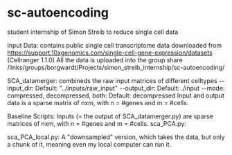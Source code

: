 # sc-autoencoding
student internship of Simon Streib to reduce single cell data



Input Data: 
contains public single cell transcriptome data downloaded from https://support.10xgenomics.com/single-cell-gene-expression/datasets (Cellranger 1.1.0)
All the data is uploaded into the group share /links/groups/borgwardt/Projects/simon_streib_internship/sc-autoencoding/



SCA_datamerger:
combineds the raw input matrices of different celltypes
--input_dir: Default: "../inputs/raw_input"
--output_dir:  Default: ./input 
--mode: compressed, decompressed, both: Default: decompressed
Input and output data is a sparse matrix of nxm, with n = #genes and m = #cells. 


Baseline Scripts:
Inputs (= the output of SCA_datamerger.py) are sparse matrices of nxm, with n = #genes and m = #cells.
sca_PCA.py: 






sca_PCA_local.py: A "downsampled" version, which takes the data, but only a chunk of it, meaning even my local computer can run it.











